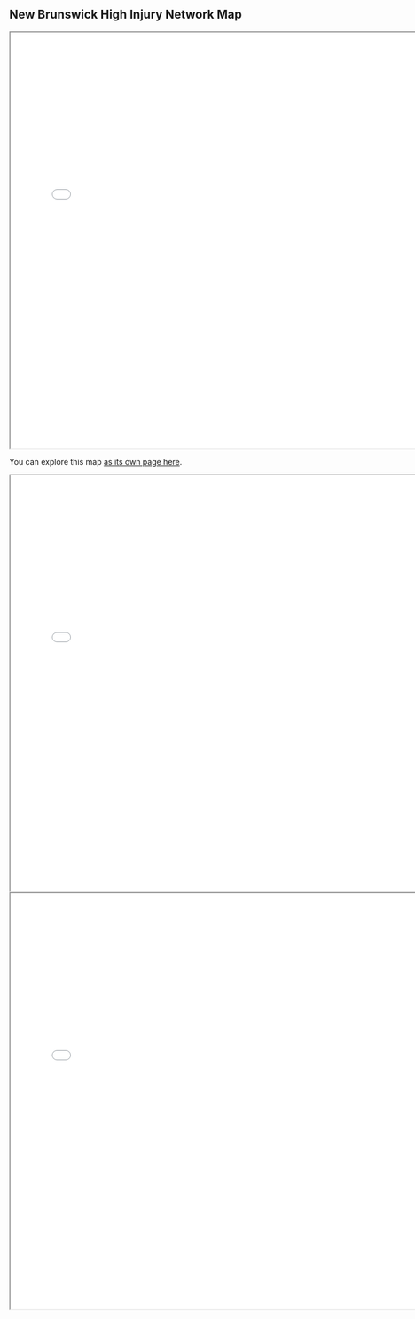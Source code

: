 ## New Brunswick High Injury Network Map

<iframe src="HINNB.html" height="750" width="750"></iframe>

You can explore this map [as its own page here](HINNB.html). 

<iframe src="Image showing Income Levels.png" height="750" width="750"></iframe>

<iframe src="Image showing Communities of Concern.png" height="750" width="750"></iframe>
